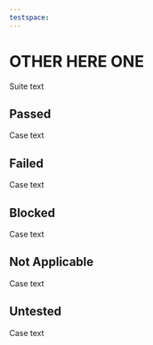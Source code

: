 ```yaml
---
testspace:
---
```

# OTHER HERE ONE
Suite text
## Passed
Case text
## Failed
Case text
## Blocked
Case text
## Not Applicable
Case text
## Untested
Case text
